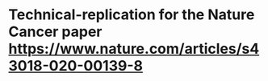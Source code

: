 # Technical-replication for the Nature Cancer paper https://www.nature.com/articles/s43018-020-00139-8
